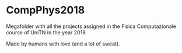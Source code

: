 # CompPhys2018

Megafolder with all the projects assigned in the Fisica Computazionale course of UniTN in the year 2018.

Made by humans with love (and a lot of sweat).
